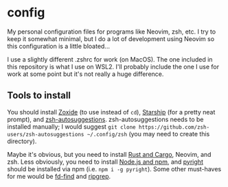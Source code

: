 # config
My personal configuration files for programs like Neovim, zsh, etc. I try to keep it somewhat minimal, but I do a lot of development using Neovim so this configuration is a little bloated...

I use a slightly different .zshrc for work (on MacOS). The one included in this repository is what I use on WSL2. I'll probably include the one I use for work at some point but it's not really a huge difference.

## Tools to install

You should install [Zoxide](https://github.com/ajeetdsouza/zoxide) (to use instead of `cd`), [Starship](https://starship.rs/installing/) (for a pretty neat prompt), and [zsh-autosuggestions](https://github.com/zsh-users/zsh-autosuggestions). zsh-autosuggestions needs to be installed manually; I would suggest `git clone https://github.com/zsh-users/zsh-autosuggestions ~/.config/zsh` (you may need to create this directory).

Maybe it's obvious, but you need to install [Rust and Cargo](https://doc.rust-lang.org/cargo/getting-started/installation.html), Neovim, and zsh. Less obviously, you need to install [Node.js and npm](https://www.npmjs.com/), and [pyright](https://pypi.org/project/pyright/) should be installed via npm (i.e. `npm i -g pyright`). Some other must-haves for me would be [fd-find](https://github.com/sharkdp/fd) and [ripgrep](https://github.com/BurntSushi/ripgrep).
